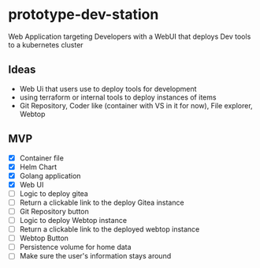 # prototype-dev-station
Web Application targeting Developers with a WebUI that deploys Dev tools to a kubernetes cluster

## Ideas
- Web Ui that users use to deploy tools for development
- using terraform or internal tools to deploy instances of items
- Git Repository, Coder like (container with VS in it for now), File explorer, Webtop

## MVP
- [x] Container file
- [x] Helm Chart
- [x] Golang application
- [x] Web UI
- [ ] Logic to deploy gitea
- [ ] Return a clickable link to the deploy Gitea instance
- [ ] Git Repository button
- [ ] Logic to deploy Webtop instance
- [ ] Return a clickable link to the deployed webtop instance
- [ ] Webtop Button
- [ ] Persistence volume for home data
- [ ] Make sure the user's information stays around
